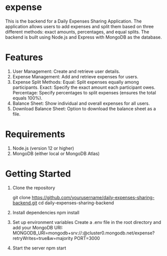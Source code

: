 # expense

This is the backend for a Daily Expenses Sharing Application. The application allows users to add expenses and split them based on three different methods: exact amounts, percentages, and equal splits. The backend is built using Node.js and Express with MongoDB as the database.

# Features
1. User Management: Create and retrieve user details.
2. Expense Management: Add and retrieve expenses for users.
3. Expense Split Methods:
Equal: Split expenses equally among participants.
Exact: Specify the exact amount each participant owes.
Percentage: Specify percentages to split expenses (ensures the total equals 100%).
4. Balance Sheet: Show individual and overall expenses for all users.
5. Download Balance Sheet: Option to download the balance sheet as a file.

# Requirements
1. Node.js (version 12 or higher)
2. MongoDB (either local or MongoDB Atlas)

#   Getting Started
1. Clone the repository

   git clone https://github.com/yourusername/daily-expenses-sharing-backend.git
   cd daily-expenses-sharing-backend

2. Install dependencies
   npm install

3. Set up environment variables
   Create a .env file in the root directory and add your MongoDB URI:
   MONGODB_URI=mongodb+srv://<username>:<password>@cluster0.mongodb.net/expense?retryWrites=true&w=majority
   PORT=3000

4. Start the server
   npm start



   


